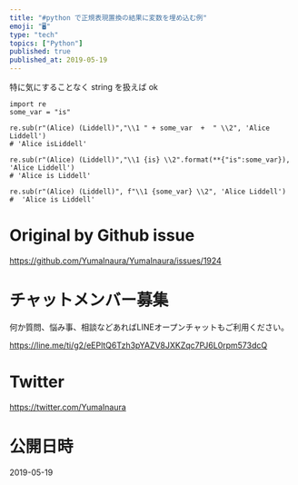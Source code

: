 ```yaml
---
title: "#python で正規表現置換の結果に変数を埋め込む例"
emoji: "🖥"
type: "tech"
topics: ["Python"]
published: true
published_at: 2019-05-19
---
```


特に気にすることなく string を扱えば ok

```
import re
some_var = "is"
```

```
re.sub(r"(Alice) (Liddell)","\\1 " + some_var  +  " \\2", 'Alice Liddell')
# 'Alice isLiddell'

```

```
re.sub(r"(Alice) (Liddell)","\\1 {is} \\2".format(**{"is":some_var}), 'Alice Liddell')
# 'Alice is Liddell'

```

```
re.sub(r"(Alice) (Liddell)", f"\\1 {some_var} \\2", 'Alice Liddell')
#  'Alice is Liddell'

```

# Original by Github issue

https://github.com/YumaInaura/YumaInaura/issues/1924








<!-- Update From Qiita API -->

# チャットメンバー募集


何か質問、悩み事、相談などあればLINEオープンチャットもご利用ください。

https://line.me/ti/g2/eEPltQ6Tzh3pYAZV8JXKZqc7PJ6L0rpm573dcQ





# Twitter


https://twitter.com/YumaInaura


<!-- Update From Qiita API -->



# 公開日時

2019-05-19
